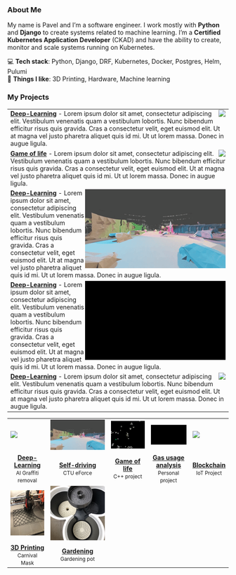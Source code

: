 ### About Me

My name is Pavel and I’m a software engineer. I work mostly with <b>Python</b> and <b>Django</b> to create systems related to machine learning. 
I’m a <b>Certified Kubernetes Application Developer</b> (CKAD) and have the ability to create, monitor and scale systems running on Kubernetes. <br>

💻 **Tech stack**: Python, Django, DRF, Kubernetes, Docker, Postgres, Helm, Pulumi  
💪 **Things I like**: 3D Printing, Hardware, Machine learning

### My Projects


<table border="0">

<tr><td>
<img src="gra.gif" align="right">
<a href="https://github.com/pavelkraleu/deepclean"><b>Deep-Learning</b></a> - Lorem ipsum dolor sit amet, consectetur adipiscing elit. Vestibulum venenatis quam a vestibulum lobortis. Nunc bibendum efficitur risus quis gravida. Cras a consectetur velit, eget euismod elit. Ut at magna vel justo pharetra aliquet quis id mi. Ut ut lorem massa. Donec in augue ligula.
</td></tr>



<tr><td>
<img src="gol_rect.gif" align="right">
<a href="https://github.com/pavelkraleu/game-of-life"><b>Game of life</b></a> - Lorem ipsum dolor sit amet, consectetur adipiscing elit. Vestibulum venenatis quam a vestibulum lobortis. Nunc bibendum efficitur risus quis gravida. Cras a consectetur velit, eget euismod elit. Ut at magna vel justo pharetra aliquet quis id mi. Ut ut lorem massa. Donec in augue ligula.
</td></tr>

<tr><td>
<img src="car.gif" align="right">
<a href="https://github.com/pavelkraleu/deepclean"><b>Deep-Learning</b></a> - Lorem ipsum dolor sit amet, consectetur adipiscing elit. Vestibulum venenatis quam a vestibulum lobortis. Nunc bibendum efficitur risus quis gravida. Cras a consectetur velit, eget euismod elit. Ut at magna vel justo pharetra aliquet quis id mi. Ut ut lorem massa. Donec in augue ligula.
</td></tr>

<tr><td>
<img src="gas.gif" align="right">
<a href="https://github.com/pavelkraleu/deepclean"><b>Deep-Learning</b></a> - Lorem ipsum dolor sit amet, consectetur adipiscing elit. Vestibulum venenatis quam a vestibulum lobortis. Nunc bibendum efficitur risus quis gravida. Cras a consectetur velit, eget euismod elit. Ut at magna vel justo pharetra aliquet quis id mi. Ut ut lorem massa. Donec in augue ligula.
</td></tr>

<tr><td>
<img src="bird.gif" align="right">
<a href="https://github.com/pavelkraleu/deepclean"><b>Deep-Learning</b></a> - Lorem ipsum dolor sit amet, consectetur adipiscing elit. Vestibulum venenatis quam a vestibulum lobortis. Nunc bibendum efficitur risus quis gravida. Cras a consectetur velit, eget euismod elit. Ut at magna vel justo pharetra aliquet quis id mi. Ut ut lorem massa. Donec in augue ligula.
</td></tr>

</table>

<table>
<tr><td><img src="gra.gif"></td><td><img src="car.gif"></td><td><img src="gol.gif"></td><td><img src="gas.gif"></td><td><img src="bird.gif"></td></tr>
<tr>
	<td align="center"><a href="https://github.com/pavelkraleu/deepclean"><b>Deep-Learning</b></a><br><small>AI Graffiti removal</small></td>
	<td align="center"><a href="https://eforce.cvut.cz/en/driverless/"><b>Self-driving</b></a><br><small>CTU eForce</small></td>
	<td align="center"><a href="https://github.com/pavelkraleu/game-of-life"><b>Game of life</b></a><br><small>C++ project</small></td>
	<td align="center"><a href="https://github.com/pavelkraleu/boiling-water"><b>Gas usage analysis</b></a><br><small>Personal project</small></td>
	<td align="center"><a href="https://github.com/pavelkraleu/birdy-main"><b>Blockchain</b></a><br><small>IoT Project</small></td>
</tr>
<tr><td><img src="grid.jpg"></td><td><img src="garden.jpeg"></td><td></td><td></td><td></td></tr>
<tr>
	<td align="center"><a href="https://github.com/pavelkraleu/grid-fin-carnival"><b>3D Printing</b></a><br><small>Carnival Mask</small></td>
	<td align="center"><a href="https://github.com/pavelkraleu/gardening-pot"><b>Gardening</b></a><br><small>Gardening pot</small></td>
    <td></td>
    <td></td>
    <td></td>
	</tr>
</table>